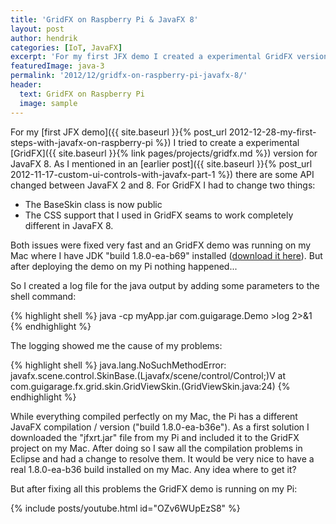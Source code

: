 ```yaml
---
title: 'GridFX on Raspberry Pi & JavaFX 8'
layout: post
author: hendrik
categories: [IoT, JavaFX]
excerpt: 'For my first JFX demo I created a experimental GridFX version for JavaFX 8.'
featuredImage: java-3
permalink: '2012/12/gridfx-on-raspberry-pi-javafx-8/'
header:
  text: GridFX on Raspberry Pi
  image: sample
---
```

For my [first JFX demo]({{ site.baseurl }}{% post_url 2012-12-28-my-first-steps-with-javafx-on-raspberry-pi %}) I tried to create a experimental [GridFX]({{ site.baseurl }}{% link pages/projects/gridfx.md %}) version for JavaFX 8. As I mentioned in an [earlier post]({{ site.baseurl }}{% post_url 2012-11-17-custom-ui-controls-with-javafx-part-1 %}) there are some API changed between JavaFX 2 and 8. For GridFX I had to change two things:

* The BaseSkin class is now public
* The CSS support that I used in GridFX seams to work completely different in JavaFX 8.

Both issues were fixed very fast and an GridFX demo was running on my Mac where I have JDK "build 1.8.0-ea-b69" installed ([download it here](http://jdk8.java.net/download.html)). But after deploying the demo on my Pi nothing happened...

So I created a log file for the java output by adding some parameters to the shell command:

{% highlight shell %}
java -cp myApp.jar com.guigarage.Demo >log 2>&1
{% endhighlight %}

The logging showed me the cause of my problems:

{% highlight shell %}
java.lang.NoSuchMethodError: javafx.scene.control.SkinBase.(Ljavafx/scene/control/Control;)V at com.guigarage.fx.grid.skin.GridViewSkin.(GridViewSkin.java:24)
{% endhighlight %}

While everything compiled perfectly on my Mac, the Pi has a different JavaFX compilation / version ("build 1.8.0-ea-b36e"). As a first solution I downloaded the "jfxrt.jar" file from my Pi and included it to the GridFX project on my Mac. After doing so I saw all the compilation problems in Eclipse and had a change to resolve them. It would be very nice to have a real 1.8.0-ea-b36 build installed on my Mac. Any idea where to get it?

But after fixing all this problems the GridFX demo is running on my Pi:

{% include posts/youtube.html id="OZv6WUpEzS8" %}
